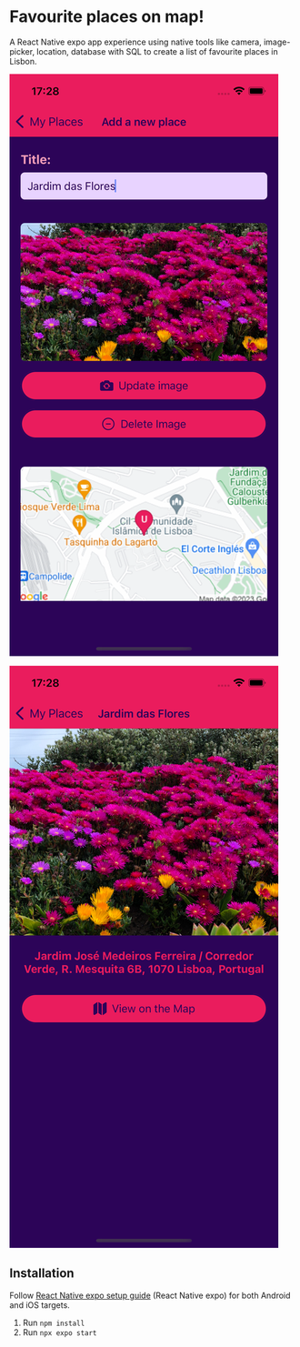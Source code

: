 # Favourite places on map!

A React Native expo app experience using native tools like camera, image-picker, location, database with SQL to create a list of favourite places in Lisbon.

![Create place screen](https://github.com/filipamarta/app-native-fav-places/blob/main/assets/create-place.png)

![Place details screen](https://github.com/filipamarta/app-native-fav-places/blob/main/assets/place-details.png)

## Installation

Follow [React Native expo setup guide](https://reactnative.dev/docs/environment-setup) (React Native expo) for both Android and iOS targets.

1. Run `npm install`
2. Run `npx expo start`
